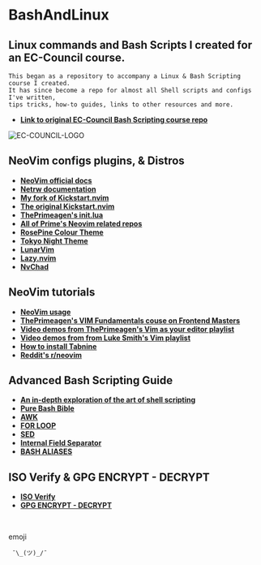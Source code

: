 # BashAndLinux

## Linux commands and Bash Scripts I created for an EC-Council course.
```
This began as a repository to accompany a Linux & Bash Scripting course I created.
It has since become a repo for almost all Shell scripts and configs I've written,
tips tricks, how-to guides, links to other resources and more.
```
- **[Link to original EC-Council Bash Scripting course repo](https://github.com/codered-by-ec-council/Shell-Scripting-with-Bash)**

![EC-COUNCIL-LOGO](https://user-images.githubusercontent.com/46334926/152244010-673a77a5-4309-4eba-b9d5-719d9af98e06.png)

## NeoVim configs plugins, & Distros
- **[NeoVim official docs](https://neovim.io/)**
- **[Netrw documentation](https://neovim.io/doc/user/pi_netrw.html#netrw-ex)**
- **[My fork of Kickstart.nvim](https://github.com/LinuxUser255/linux.nvim)**
- **[The original Kickstart.nvim](https://github.com/nvim-lua/kickstart.nvim)**
- **[ThePrimeagen's init.lua](https://github.com/ThePrimeagen/init.lua)**
- **[All of Prime's Neovim related repos](https://github.com/ThePrimeagen?tab=repositories&q=&type=&language=lua&sort=)**
- **[RosePine Colour Theme](https://github.com/rose-pine/neovim)**
- **[Tokyo Night Theme](https://github.com/folke/tokyonight.nvim)**
- **[LunarVim](https://www.lunarvim.org/)**
- **[Lazy.nvim](https://github.com/folke/lazy.nvim)**
- **[NvChad](https://github.com/NvChad/)**

## NeoVim tutorials
- **[NeoVim usage](https://github.com/LinuxUser255/BashAndLinux/blob/main/Vim_And_NeoVim_Usage.md)**
- **[ThePrimeagen's VIM Fundamentals couse on Frontend Masters](https://frontendmasters.com/courses/vim-fundamentals/)**
- **[Video demos from ThePrimeagen's Vim as your editor playlist](https://youtube.com/playlist?list=PLm323Lc7iSW_wuxqmKx_xxNtJC_hJbQ7R)**
- **[Video demos from from Luke Smith's Vim playlist](https://youtube.com/playlist?list=PL-p5XmQHB_JSTaEPygu1DZjuFfb704Uv7)**
- **[How to install Tabnine](https://github.com/LinuxUser255/BashAndLinux/blob/main/Tabnine_Install.md)**
- **[Reddit's r/neovim](https://www.reddit.com/r/neovim/?rdt=52373)**

## Advanced Bash Scripting Guide
- **[An in-depth exploration of the art of shell scripting](https://tldp.org/LDP/abs/html/)**
- **[Pure Bash Bible](https://github.com/dylanaraps/pure-bash-bible)**
- **[AWK](https://tldp.org/LDP/abs/html/awk.html#AWKREF)**
- **[FOR LOOP](https://www.golinuxcloud.com/run-while-loop-until-specific-time-shell-bash/)**
- **[SED](https://linuxhint.com/50_sed_command_examples/)**
- **[Internal Field Separator](https://www.baeldung.com/linux/ifs-shell-variable)**
- **[BASH ALIASES](https://rez0.blog/hacking/2021/02/08/bash-aliases-command-line-tools-3.html)**

## ISO Verify & GPG ENCRYPT - DECRYPT
- **[ISO Verify](https://danilodellaquila.com/en/blog/how-to-verify-authenticity-of-downloaded-debian-iso-images)**
- **[GPG ENCRYPT - DECRYPT](https://www.howtogeek.com/427982/how-to-encrypt-and-decrypt-files-with-gpg-on-linux/)**

<br>

emoji
```
 ¯\_(ツ)_/¯
```
